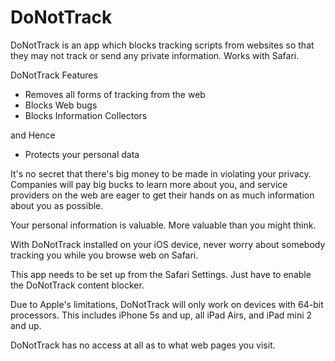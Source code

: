 # DoNotTrack

DoNotTrack is an app which blocks tracking scripts from websites so that they may not track or send any private information. Works with Safari.

DoNotTrack Features
- Removes all forms of tracking from the web
- Blocks Web bugs
- Blocks Information Collectors

and Hence 
- Protects your personal data


It's no secret that there's big money to be made in violating your privacy. Companies will pay big bucks to learn more about you, and service providers on the web are eager to get their hands on as much information about you as possible.

Your personal information is valuable. More valuable than you might think.

With DoNotTrack installed on your iOS device, never worry about somebody tracking you while you browse web on Safari.

This app needs to be set up from the Safari Settings. Just have to enable the DoNotTrack content blocker.

Due to Apple's limitations, DoNotTrack will only work on devices with 64-bit processors. This includes iPhone 5s and up, all iPad Airs, and iPad mini 2 and up.

DoNotTrack has no access at all as to what web pages you visit.
